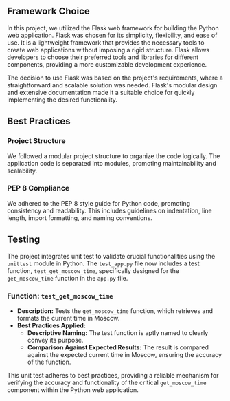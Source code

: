 ## Framework Choice

In this project, we utilized the Flask web framework for building the Python web application. Flask was chosen for its simplicity, flexibility, and ease of use. It is a lightweight framework that provides the necessary tools to create web applications without imposing a rigid structure. Flask allows developers to choose their preferred tools and libraries for different components, providing a more customizable development experience.

The decision to use Flask was based on the project's requirements, where a straightforward and scalable solution was needed. Flask's modular design and extensive documentation made it a suitable choice for quickly implementing the desired functionality.

## Best Practices

### Project Structure
We followed a modular project structure to organize the code logically. The application code is separated into modules, promoting maintainability and scalability.

### PEP 8 Compliance

We adhered to the PEP 8 style guide for Python code, promoting consistency and readability. This includes guidelines on indentation, line length, import formatting, and naming conventions.

## Testing

The project integrates unit test to validate crucial functionalities using the `unittest` module in Python. The `test_app.py` file now includes a test function, `test_get_moscow_time`, specifically designed for the `get_moscow_time` function in the `app.py` file.

### Function: `test_get_moscow_time`
- **Description:** Tests the `get_moscow_time` function, which retrieves and formats the current time in Moscow.
- **Best Practices Applied:**
  - **Descriptive Naming:** The test function is aptly named to clearly convey its purpose.
  - **Comparison Against Expected Results:** The result is compared against the expected current time in Moscow, ensuring the accuracy of the function.

This unit test adheres to best practices, providing a reliable mechanism for verifying the accuracy and functionality of the critical `get_moscow_time` component within the Python web application.
